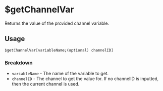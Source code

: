 # $getChannelVar
Returns the value of the provided channel variable.

## Usage
```
$getChannelVar[variableName;(optional) channelID]
```

### Breakdown
- `variableName` - The name of the variable to get.
- `channelID` - The channel to get the value for. If no channelID is inputted, then the current channel is used.
